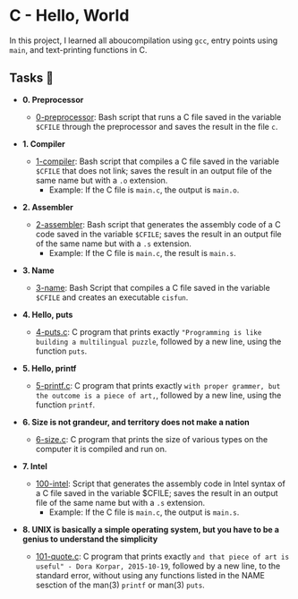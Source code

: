 # C - Hello, World

In this project, I learned all aboucompilation using `gcc`, entry
points using `main`, and text-printing functions in C.

## Tasks :page_with_curl:

* **0. Preprocessor**
  * [0-preprocessor](./0-preprocessor): Bash script that runs a C file saved in the
  variable `$CFILE` through the preprocessor and saves the result in the file `c`.

* **1. Compiler**
  * [1-compiler](./1-compiler): Bash script that compiles a C file saved in the
  variable `$CFILE` that does not link; saves the result in an output file of the
  same name but with a `.o` extension.
    * Example: If the C file is `main.c`, the output is `main.o`.

* **2. Assembler**
  * [2-assembler](./2-assembler): Bash script that generates the assembly code of a
  C code saved in the variable `$CFILE`; saves the result in an output file of the
  same name but with a `.s` extension.
    * Example: If the C file is `main.c`, the result is `main.s`.

* **3. Name**
  * [3-name](./3-name): Bash Script that compiles a C file saved in the variable
  `$CFILE` and creates an executable `cisfun`.

* **4. Hello, puts**
  * [4-puts.c](./4-puts.c): C program that prints exactly `"Programming is like building
  a multilingual puzzle`, followed by a new line, using the function `puts`.

* **5. Hello, printf**
  * [5-printf.c](./5-printf.c): C program that prints exactly `with proper grammer, but
  the outcome is a piece of art,`, followed by a new line, using the function `printf`.

* **6. Size is not grandeur, and territory does not make a nation**
  * [6-size.c](./6-size.c): C program that prints the size of various types on the computer
  it is compiled and run on.

* **7. Intel**
  * [100-intel](./100-intel): Script that generates the assembly code in Intel syntax of a
  C file saved in the variable $CFILE; saves the result in an output file of the same name
  but with a `.s` extension.
    * Example: If the C file is `main.c`, the output is `main.s`.

* **8. UNIX is basically a simple operating system, but you have to be a genius to understand the simplicity**
  * [101-quote.c](./101-quote.c): C program that prints exactly `and that piece of art is
  useful" - Dora Korpar, 2015-10-19`, followed by a new line, to the standard error,
  without using any functions listed in the NAME sesction of the man(3) `printf` or man(3)
  `puts`.
